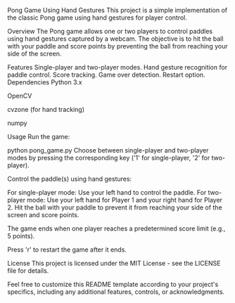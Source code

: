 Pong Game Using Hand Gestures
This project is a simple implementation of the classic Pong game using hand gestures for player control.

Overview
The Pong game allows one or two players to control paddles using hand gestures captured by a webcam. The objective is to hit the ball with your paddle and score points by preventing the ball from reaching your side of the screen.

Features
Single-player and two-player modes.
Hand gesture recognition for paddle control.
Score tracking.
Game over detection.
Restart option.
Dependencies
Python 3.x

OpenCV

cvzone (for hand tracking)

numpy


Usage
Run the game:

python pong_game.py
Choose between single-player and two-player modes by pressing the corresponding key ('1' for single-player, '2' for two-player).

Control the paddle(s) using hand gestures:

For single-player mode: Use your left hand to control the paddle.
For two-player mode: Use your left hand for Player 1 and your right hand for Player 2.
Hit the ball with your paddle to prevent it from reaching your side of the screen and score points.

The game ends when one player reaches a predetermined score limit (e.g., 5 points).

Press 'r' to restart the game after it ends.

License
This project is licensed under the MIT License - see the LICENSE file for details.

Feel free to customize this README template according to your project's specifics, including any additional features, controls, or acknowledgments.
